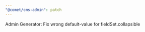 ```yaml
---
"@comet/cms-admin": patch
---
```


Admin Generator: Fix wrong default-value for fieldSet.collapsible
